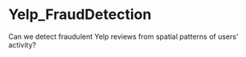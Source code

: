 # Yelp_FraudDetection
Can we detect fraudulent Yelp reviews from spatial patterns of users' activity?
